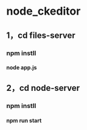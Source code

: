 # node_ckeditor

## 1，cd files-server
### npm instll
#### node app.js

## 2，cd node-server
### npm instll
#### npm run start

